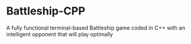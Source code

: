 # Battleship-CPP
A fully functional terminal-based Battleship game coded in C++ with an intelligent opponent that will play optimally
